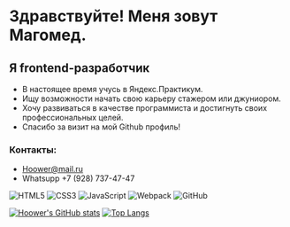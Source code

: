 # Здравствуйте! Меня зовут Магомед.

## Я frontend-разработчик

- В настоящее время учусь в Яндекс.Практикум.
- Ищу возможности начать свою карьеру стажером или джуниором.
- Хочу развиваться в качестве программиста и достигнуть своих профессиональных целей. 
- Спасибо за визит на мой Github профиль!



### Контакты:
- Hoower@mail.ru
- Whatsupp +7 (928) 737-47-47

![HTML5](https://img.shields.io/badge/html5-%23E34F26.svg?style=for-the-badge&logo=html5&logoColor=white)
![CSS3](https://img.shields.io/badge/css3-%231572B6.svg?style=for-the-badge&logo=css3&logoColor=white)
![JavaScript](https://img.shields.io/badge/javascript-%23323330.svg?style=for-the-badge&logo=javascript&logoColor=%23F7DF1E)
![Webpack](https://img.shields.io/badge/webpack-%238DD6F9.svg?style=for-the-badge&logo=webpack&logoColor=black)
![GitHub](https://img.shields.io/badge/github-%23121011.svg?style=for-the-badge&logo=github&logoColor=white)

[![Hoower's GitHub stats](https://github-readme-stats.vercel.app/api?username=hoowerr)](https://github.com/hoowerr/github-readme-stats)
[![Top Langs](https://github-readme-stats.vercel.app/api/top-langs/?username=hoowerr&layout=compact)](https://github.com/hoowerr/github-readme-stats)
